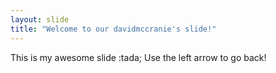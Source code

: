 ```yaml
---
layout: slide
title: "Welcome to our davidmccranie's slide!"
---
```


This is my awesome slide :tada;
Use the left arrow to go back!
